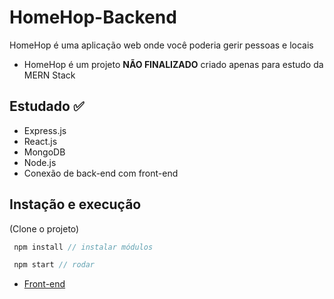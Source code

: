 # HomeHop-Backend

HomeHop é uma aplicação web onde você poderia gerir pessoas e locais

- HomeHop é um projeto **NÃO FINALIZADO** criado apenas para estudo da MERN Stack

## Estudado ✅

- Express.js 
- React.js
- MongoDB 
- Node.js
- Conexão de back-end com front-end

## Instação e execução 
(Clone o projeto)
```javascript
 npm install // instalar módulos 
``` 
```javascript
 npm start // rodar
``` 

* [Front-end][frontend_code]

[frontend_code]: https://github.com/nellfs/homehop-frontend

